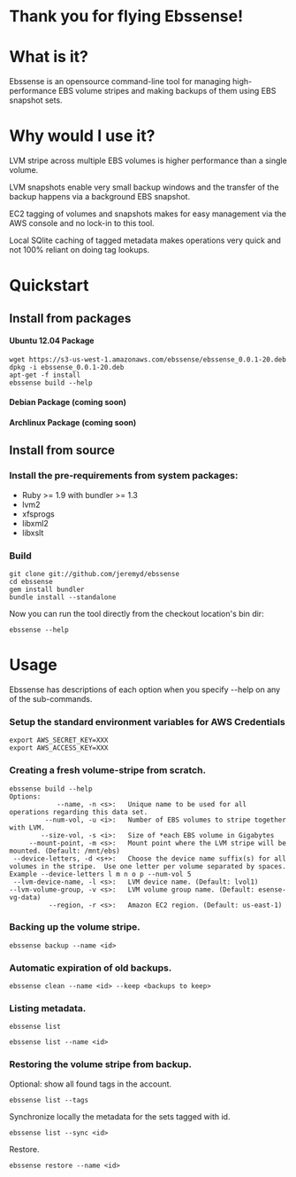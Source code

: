 # Thank you for flying Ebssense!

# What is it?

Ebssense is an opensource command-line tool for managing high-performance EBS volume stripes and making backups of them using EBS snapshot sets.

# Why would I use it?

LVM stripe across multiple EBS volumes is higher performance than a single volume.

LVM snapshots enable very small backup windows and the transfer of the backup happens via a background EBS snapshot.

EC2 tagging of volumes and snapshots makes for easy management via the AWS console and no lock-in to this tool.

Local SQlite caching of tagged metadata makes operations very quick and not 100% reliant on doing tag lookups.

# Quickstart

## Install from packages

#### Ubuntu 12.04 Package

    wget https://s3-us-west-1.amazonaws.com/ebssense/ebssense_0.0.1-20.deb
    dpkg -i ebssense_0.0.1-20.deb
    apt-get -f install
    ebssense build --help

#### Debian Package (coming soon)
#### Archlinux Package (coming soon)

## Install from source

### Install the pre-requirements from system packages:

- Ruby >= 1.9 with bundler >= 1.3
- lvm2
- xfsprogs
- libxml2
- libxslt

### Build

    git clone git://github.com/jeremyd/ebssense
    cd ebssense
    gem install bundler
    bundle install --standalone

Now you can run the tool directly from the checkout location's bin dir:

    ebssense --help

# Usage

Ebssense has descriptions of each option when you specify --help on any of the sub-commands.

### Setup the standard environment variables for AWS Credentials

    export AWS_SECRET_KEY=XXX
    export AWS_ACCESS_KEY=XXX

### Creating a fresh volume-stripe from scratch.

    ebssense build --help
    Options:
                --name, -n <s>:   Unique name to be used for all operations regarding this data set.
             --num-vol, -u <i>:   Number of EBS volumes to stripe together with LVM.
            --size-vol, -s <i>:   Size of *each EBS volume in Gigabytes
         --mount-point, -m <s>:   Mount point where the LVM stripe will be mounted. (Default: /mnt/ebs)
     --device-letters, -d <s+>:   Choose the device name suffix(s) for all volumes in the stripe.  Use one letter per volume separated by spaces.  Example --device-letters l m n o p --num-vol 5
     --lvm-device-name, -l <s>:   LVM device name. (Default: lvol1)
    --lvm-volume-group, -v <s>:   LVM volume group name. (Default: esense-vg-data)
              --region, -r <s>:   Amazon EC2 region. (Default: us-east-1)

### Backing up the volume stripe.

    ebssense backup --name <id>

### Automatic expiration of old backups.

    ebssense clean --name <id> --keep <backups to keep>

### Listing metadata.

    ebssense list

    ebssense list --name <id>

### Restoring the volume stripe from backup.

Optional: show all found tags in the account.

    ebssense list --tags

Synchronize locally the metadata for the sets tagged with id.

    ebssense list --sync <id> 

Restore.

    ebssense restore --name <id>
